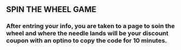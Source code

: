 ## SPIN THE WHEEL GAME
### After entring your info, you are taken to a page to soin the wheel and where the needle lands will be your discount coupon with an optino to copy the code for 10 minutes.
